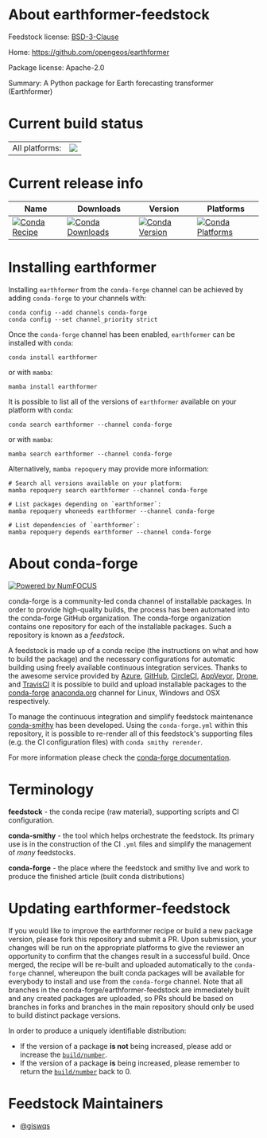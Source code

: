About earthformer-feedstock
===========================

Feedstock license: [BSD-3-Clause](https://github.com/conda-forge/earthformer-feedstock/blob/main/LICENSE.txt)

Home: https://github.com/opengeos/earthformer

Package license: Apache-2.0

Summary: A Python package for Earth forecasting transformer (Earthformer)

Current build status
====================


<table><tr><td>All platforms:</td>
    <td>
      <a href="https://dev.azure.com/conda-forge/feedstock-builds/_build/latest?definitionId=19953&branchName=main">
        <img src="https://dev.azure.com/conda-forge/feedstock-builds/_apis/build/status/earthformer-feedstock?branchName=main">
      </a>
    </td>
  </tr>
</table>

Current release info
====================

| Name | Downloads | Version | Platforms |
| --- | --- | --- | --- |
| [![Conda Recipe](https://img.shields.io/badge/recipe-earthformer-green.svg)](https://anaconda.org/conda-forge/earthformer) | [![Conda Downloads](https://img.shields.io/conda/dn/conda-forge/earthformer.svg)](https://anaconda.org/conda-forge/earthformer) | [![Conda Version](https://img.shields.io/conda/vn/conda-forge/earthformer.svg)](https://anaconda.org/conda-forge/earthformer) | [![Conda Platforms](https://img.shields.io/conda/pn/conda-forge/earthformer.svg)](https://anaconda.org/conda-forge/earthformer) |

Installing earthformer
======================

Installing `earthformer` from the `conda-forge` channel can be achieved by adding `conda-forge` to your channels with:

```
conda config --add channels conda-forge
conda config --set channel_priority strict
```

Once the `conda-forge` channel has been enabled, `earthformer` can be installed with `conda`:

```
conda install earthformer
```

or with `mamba`:

```
mamba install earthformer
```

It is possible to list all of the versions of `earthformer` available on your platform with `conda`:

```
conda search earthformer --channel conda-forge
```

or with `mamba`:

```
mamba search earthformer --channel conda-forge
```

Alternatively, `mamba repoquery` may provide more information:

```
# Search all versions available on your platform:
mamba repoquery search earthformer --channel conda-forge

# List packages depending on `earthformer`:
mamba repoquery whoneeds earthformer --channel conda-forge

# List dependencies of `earthformer`:
mamba repoquery depends earthformer --channel conda-forge
```


About conda-forge
=================

[![Powered by
NumFOCUS](https://img.shields.io/badge/powered%20by-NumFOCUS-orange.svg?style=flat&colorA=E1523D&colorB=007D8A)](https://numfocus.org)

conda-forge is a community-led conda channel of installable packages.
In order to provide high-quality builds, the process has been automated into the
conda-forge GitHub organization. The conda-forge organization contains one repository
for each of the installable packages. Such a repository is known as a *feedstock*.

A feedstock is made up of a conda recipe (the instructions on what and how to build
the package) and the necessary configurations for automatic building using freely
available continuous integration services. Thanks to the awesome service provided by
[Azure](https://azure.microsoft.com/en-us/services/devops/), [GitHub](https://github.com/),
[CircleCI](https://circleci.com/), [AppVeyor](https://www.appveyor.com/),
[Drone](https://cloud.drone.io/welcome), and [TravisCI](https://travis-ci.com/)
it is possible to build and upload installable packages to the
[conda-forge](https://anaconda.org/conda-forge) [anaconda.org](https://anaconda.org/)
channel for Linux, Windows and OSX respectively.

To manage the continuous integration and simplify feedstock maintenance
[conda-smithy](https://github.com/conda-forge/conda-smithy) has been developed.
Using the ``conda-forge.yml`` within this repository, it is possible to re-render all of
this feedstock's supporting files (e.g. the CI configuration files) with ``conda smithy rerender``.

For more information please check the [conda-forge documentation](https://conda-forge.org/docs/).

Terminology
===========

**feedstock** - the conda recipe (raw material), supporting scripts and CI configuration.

**conda-smithy** - the tool which helps orchestrate the feedstock.
                   Its primary use is in the construction of the CI ``.yml`` files
                   and simplify the management of *many* feedstocks.

**conda-forge** - the place where the feedstock and smithy live and work to
                  produce the finished article (built conda distributions)


Updating earthformer-feedstock
==============================

If you would like to improve the earthformer recipe or build a new
package version, please fork this repository and submit a PR. Upon submission,
your changes will be run on the appropriate platforms to give the reviewer an
opportunity to confirm that the changes result in a successful build. Once
merged, the recipe will be re-built and uploaded automatically to the
`conda-forge` channel, whereupon the built conda packages will be available for
everybody to install and use from the `conda-forge` channel.
Note that all branches in the conda-forge/earthformer-feedstock are
immediately built and any created packages are uploaded, so PRs should be based
on branches in forks and branches in the main repository should only be used to
build distinct package versions.

In order to produce a uniquely identifiable distribution:
 * If the version of a package **is not** being increased, please add or increase
   the [``build/number``](https://docs.conda.io/projects/conda-build/en/latest/resources/define-metadata.html#build-number-and-string).
 * If the version of a package **is** being increased, please remember to return
   the [``build/number``](https://docs.conda.io/projects/conda-build/en/latest/resources/define-metadata.html#build-number-and-string)
   back to 0.

Feedstock Maintainers
=====================

* [@giswqs](https://github.com/giswqs/)

